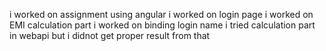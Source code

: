 
i worked on assignment using angular
i worked on login page
i worked on EMI calculation part
i worked on binding login name 
i tried calculation part in webapi but i didnot get proper result from that
